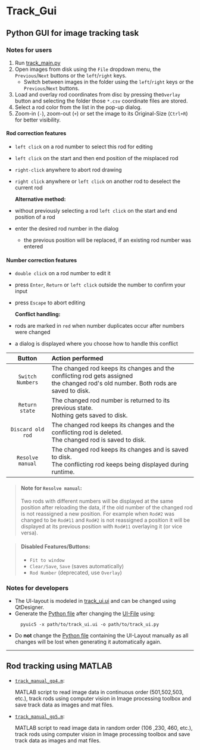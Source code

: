 # Track_Gui
## Python GUI for image tracking task

### Notes for users
1. Run [track_main.py](./Python/track_main.py)
2. Open images from disk using the `File` dropdown menu, the 
   `Previous`/`Next` buttons or the `left`/`right` keys.
   - Switch between images in the folder using the `left`/`right` keys or the 
    `Previous`/`Next` buttons.
3. Load and overlay rod coordinates from disc by pressing the`Overlay` button 
   and selecting the folder those `*.csv` coordinate files are stored.
4. Select a rod color from the list in the pop-up dialog.
4. Zoom-in (`-`), zoom-out (`+`) or set the image to its Original-Size 
   (`Ctrl+R`) for better visibility.
 
#### Rod correction features
- `left click` on a rod number to select this rod for editing
- `left click` on the start and then end position of the misplaced rod 
- `right-click` anywhere to abort rod drawing
- `right click` anywhere or `left click` on another rod to deselect the 
  current rod
  
    **Alternative method:**
- without previously selecting a rod `left click` on the start and end 
  position of a rod
- enter the desired rod number in the dialog
    - the previous position will be replaced, if an existing rod number 
          was entered
  
  
#### Number correction features
- `double click` on a rod number to edit it
- press `Enter`, `Return` or `left click` outside the number to confirm 
  your input
- press `Escape` to abort editing 
  
    **Conflict handling:**
- rods are marked in `red` when number duplicates occur after numbers were 
  changed   
- a dialog is displayed where you choose how to handle this conflict

|Button | Action performed|
|:---: | :--- |
| `Switch Numbers` | The changed rod keeps its changes and the conflicting  rod gets assigned <br />the changed rod's old number. Both rods are saved to disk. |
| `Return state` | The changed rod number is returned to its previous state. <br />Nothing gets saved to disk. |
| `Discard old rod` | The changed rod keeps its changes and the conflicting rod is deleted. <br /> The changed rod is saved to disk.|
| `Resolve manual` | The changed rod keeps its changes and is saved to disk. <br /> The conflicting rod keeps being displayed during runtime.|

> #### Note for `Resolve manual`:
> Two rods with different numbers will be displayed at the same position 
> after reloading the data, if the old number of the changed rod is not 
> reassigned a new position. For example when `Rod#2` was changed to be 
> `Rod#11` and `Rod#2` is not reassigned a position it will be displayed at its 
> previous position with `Rod#11` overlaying it (or vice versa).


> #### Disabled Features/Buttons:
> 
> - `Fit to window`
> - `Clear/Save`, `Save` (saves automatically)
> - `Rod Number` (deprecated, use `Overlay`)

### Notes for developers
- The UI-layout is modeled in [track_ui.ui](./Python/track_ui.ui) and can be 
  changed using QtDesigner. 
- Generate the [Python file](./Python/track_ui.py) after changing the
  [UI-File](./Python/track_ui.ui) using:
  ```shell
    pyuic5 -x path/to/track_ui.ui -o path/to/track_ui.py
    ```
- Do **not** change the [Python file](./Python/track_ui.py) containing the 
  UI-Layout manually as all changes will be lost when generating it 
  automatically again.
  
---

## Rod tracking using MATLAB
- [`track_manual_gp4.m`](./Matlab/track_manual_gp4.m):
  
  MATLAB script to read image data in continuous order (501,502,503, etc.), 
  track rods using computer vision in Image processing toolbox and save track 
  data as images and mat files.

- [`track_manual_gp5.m`](./Matlab/track_manual_gp5.m): 
  
  MATLAB script to read image data in random order (106 ,230, 460, etc.), 
  track rods using computer vision in Image processing toolbox and save track 
  data as images and mat files.


